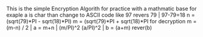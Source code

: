 This is the simple Encryption Algorith for practice with a mathmatic base for exaple a is char than change to ASCII code like 97 revers 79 | 97-79=18  n = (sqrt(79)*PI - sqrt(18)*PI)
m = (sqrt(79)*PI + sqrt(18)*PI for decryption m = (m-n) / 2 | a = m+n | (m/PI)^2 (a/PI)^2 | b = (a+m) rever(b)   
